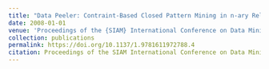 ```yaml
---
title: "Data Peeler: Contraint-Based Closed Pattern Mining in n-ary Relations"
date: 2008-01-01
venue: 'Proceedings of the {SIAM} International Conference on Data Mining, {SDM} 2008, April 24-26, 2008, Atlanta, Georgia, {USA}'
collection: publications
permalink: https://doi.org/10.1137/1.9781611972788.4
citation: Proceedings of the SIAM International Conference on Data Mining, SDM 2008, April 24-26, 2008, Atlanta, Georgia, USA.
---
```


